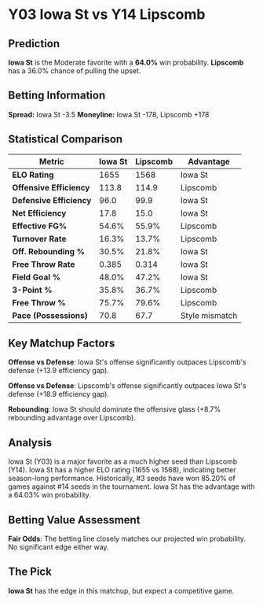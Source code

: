 # Y03 Iowa St vs Y14 Lipscomb

## Prediction
**Iowa St** is the Moderate favorite with a **64.0%** win probability.
**Lipscomb** has a 36.0% chance of pulling the upset.

## Betting Information
**Spread:** Iowa St -3.5
**Moneyline:** Iowa St -178, Lipscomb +178

## Statistical Comparison

| Metric | Iowa St | Lipscomb | Advantage |
|--------|-----------------|-----------------|----------|
| **ELO Rating** | 1655 | 1568 | Iowa St |
| **Offensive Efficiency** | 113.8 | 114.9 | Lipscomb |
| **Defensive Efficiency** | 96.0 | 99.9 | Iowa St |
| **Net Efficiency** | 17.8 | 15.0 | Iowa St |
| **Effective FG%** | 54.6% | 55.9% | Lipscomb |
| **Turnover Rate** | 16.3% | 13.7% | Lipscomb |
| **Off. Rebounding %** | 30.5% | 21.8% | Iowa St |
| **Free Throw Rate** | 0.385 | 0.314 | Iowa St |
| **Field Goal %** | 48.0% | 47.2% | Iowa St |
| **3-Point %** | 35.8% | 36.7% | Lipscomb |
| **Free Throw %** | 75.7% | 79.6% | Lipscomb |
| **Pace (Possessions)** | 70.8 | 67.7 | Style mismatch |

## Key Matchup Factors

**Offense vs Defense**: Iowa St's offense significantly outpaces Lipscomb's defense (+13.9 efficiency gap).

**Offense vs Defense**: Lipscomb's offense significantly outpaces Iowa St's defense (+18.9 efficiency gap).

**Rebounding**: Iowa St should dominate the offensive glass (+8.7% rebounding advantage over Lipscomb).

## Analysis

Iowa St (Y03) is a major favorite as a much higher seed than Lipscomb (Y14). Iowa St has a higher ELO rating (1655 vs 1568), indicating better season-long performance. Historically, #3 seeds have won 85.20% of games against #14 seeds in the tournament. Iowa St has the advantage with a 64.03% win probability.

## Betting Value Assessment

**Fair Odds**: The betting line closely matches our projected win probability. No significant edge either way.

## The Pick

**Iowa St** has the edge in this matchup, but expect a competitive game.

